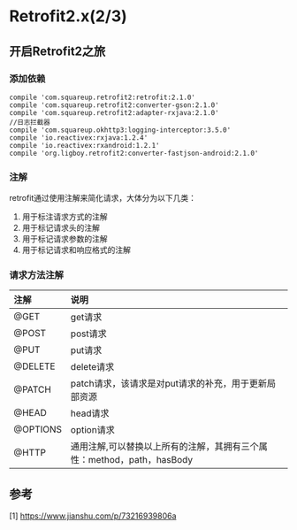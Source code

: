 # Retrofit2.x(2/3)

## 开启Retrofit2之旅

### 添加依赖

```
compile 'com.squareup.retrofit2:retrofit:2.1.0'
compile 'com.squareup.retrofit2:converter-gson:2.1.0'
compile 'com.squareup.retrofit2:adapter-rxjava:2.1.0'
//日志拦截器
compile 'com.squareup.okhttp3:logging-interceptor:3.5.0'
compile 'io.reactivex:rxjava:1.2.4'
compile 'io.reactivex:rxandroid:1.2.1'
compile 'org.ligboy.retrofit2:converter-fastjson-android:2.1.0'

```

### 注解

retrofit通过使用注解来简化请求，大体分为以下几类：

1. 用于标注请求方式的注解
2. 用于标记请求头的注解
3. 用于标记请求参数的注解
4. 用于标记请求和响应格式的注解

### 请求方法注解

|注解|说明|
|:--|:--|
|@GET|get请求|
|@POST|post请求|
|@PUT|put请求|
|@DELETE|delete请求|
|@PATCH|patch请求，该请求是对put请求的补充，用于更新局部资源|
|@HEAD|head请求|
|@OPTIONS|option请求|
|@HTTP|通用注解,可以替换以上所有的注解，其拥有三个属性：method，path，hasBody|


## 参考

[1] https://www.jianshu.com/p/73216939806a
